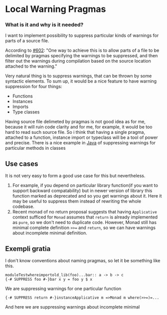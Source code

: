 # Local Warning Pragmas

### What is it and why is it needed?


I want to implement possibility to suppress particular kinds of warnings for parts of a source file.


According to [\#602](https://gitlab.haskell.org//ghc/ghc/issues/602):
"One way to achieve this is to allow parts of a file to be delimited by pragmas specifying the warnings to be suppressed, and then filter out the warnings during compilation based on the source location attached to the warning."


Very natural thing is to suppress warnings, that can be thrown by some syntactic elements. To sum up, it would be a nice feature to have warning suppression for four things:

- Functions
- Instances
- Imports
- Type classes


Having source file delimeted by pragmas is not good idea as for me, because it will ruin code clarity and for me, for example, it would be too hard to read such source file. So i think that having a single pragma, attached to a function, instance import or typeclass will be a tool of power and precise. There is a nice example in [ Java](http://docs.oracle.com/javase/7/docs/api/java/lang/SuppressWarnings.html) of suppressing warnings for particular methods in classes

## Use cases


It is not very easy to form a good use case for this but nevertheless. 

1. For example, if you depend on particular library function(if you want to support backward compatability) but in newer version of library this function marked as deprecated and so you get warnings about it. Here it may be useful to suppress them instead of rewriting the whole codebase. 
1. Recent monad of no return proposal suggests that having `Applicative` context sufficed for `Monad` assumes that `return` is already implemented as `pure`, so we don't need to duplicate code. However, Monad still has minimal complete definition `>>=` and `return`, so we can have warnings about incomplete minimal definition.

## Exempli gratia


I don't know conventions about naming pragmas, so let it be something like this.

```
moduleTestwhereimportold_lib(foo)...bar:: a -> b -> c 
{-# SUPPRESS foo #-}bar x y = foo y $ x
```


We are suppressing warnings for one particular function

```
{-# SUPPRESS return #-}instanceApplicative m =>Monad m where(>>=)=...
```


And here we are suppressing warnings about incomplete minimal 
